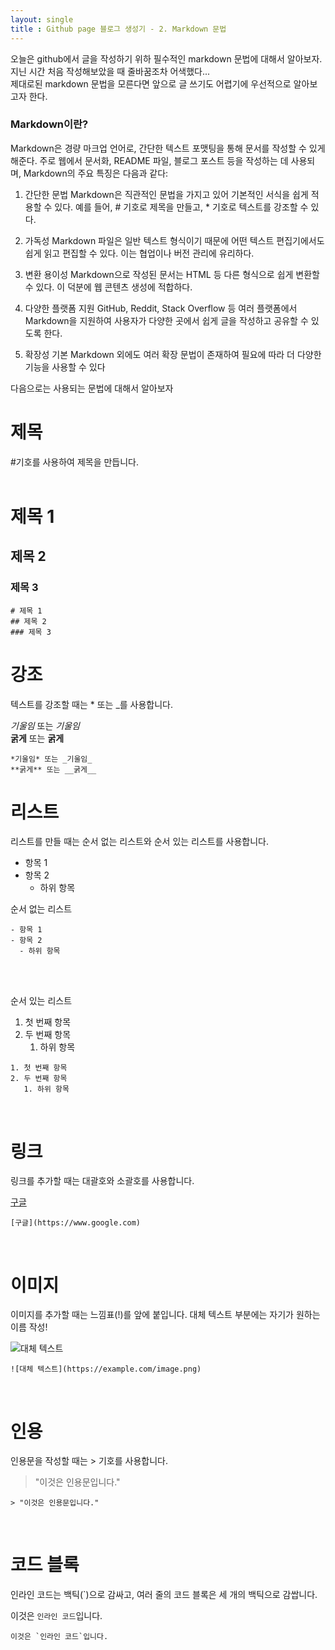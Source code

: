```yaml
---
layout: single
title : Github page 블로그 생성기 - 2. Markdown 문법
---
```

   
오늘은 github에서 글을 작성하기 위하 필수적인 markdown 문법에 대해서 알아보자.   
지닌 시간 처음 작성해보았을 때 줄바꿈조차 어색했다...    
제대로된 markdown 문법을 모른다면 앞으로 글 쓰기도 어렵기에 우선적으로 알아보고자 한다.   


### Markdown이란?
Markdown은 경량 마크업 언어로, 간단한 텍스트 포맷팅을 통해 문서를 작성할 수 있게 해준다. 주로 웹에서 문서화, README 파일, 블로그 포스트 등을 작성하는 데 사용되며, Markdown의 주요 특징은 다음과 같다:

1. 간단한 문법
Markdown은 직관적인 문법을 가지고 있어 기본적인 서식을 쉽게 적용할 수 있다. 예를 들어, # 기호로 제목을 만들고, * 기호로 텍스트를 강조할 수 있다.

2. 가독성
Markdown 파일은 일반 텍스트 형식이기 때문에 어떤 텍스트 편집기에서도 쉽게 읽고 편집할 수 있다. 이는 협업이나 버전 관리에 유리하다.

3. 변환 용이성
Markdown으로 작성된 문서는 HTML 등 다른 형식으로 쉽게 변환할 수 있다. 이 덕분에 웹 콘텐츠 생성에 적합하다.

4. 다양한 플랫폼 지원
GitHub, Reddit, Stack Overflow 등 여러 플랫폼에서 Markdown을 지원하여 사용자가 다양한 곳에서 쉽게 글을 작성하고 공유할 수 있도록 한다.

5. 확장성
기본 Markdown 외에도 여러 확장 문법이 존재하여 필요에 따라 더 다양한 기능을 사용할 수 있다   
   
다음으로는 사용되는 문법에 대해서 알아보자 


# 제목
#기호를 사용하여 제목을 만듭니다.   
<br/>

# 제목 1
## 제목 2
### 제목 3
```
# 제목 1   
## 제목 2   
### 제목 3   
```



# 강조
텍스트를 강조할 때는 * 또는 _를 사용합니다.   

*기울임* 또는 _기울임_   
**굵게** 또는 __굵게__   
```
*기울임* 또는 _기울임_
**굵게** 또는 __굵게__
```


# 리스트
리스트를 만들 때는 순서 없는 리스트와 순서 있는 리스트를 사용합니다.   

- 항목 1
- 항목 2
  - 하위 항목
   
순서 없는 리스트
```
- 항목 1
- 항목 2
  - 하위 항목
```
   <br/>
<br/>

순서 있는 리스트
1. 첫 번째 항목
2. 두 번째 항목
   1. 하위 항목
```
1. 첫 번째 항목
2. 두 번째 항목
   1. 하위 항목
```   
<br/>

# 링크
링크를 추가할 때는 대괄호와 소괄호를 사용합니다.

[구글](https://www.google.com)
```
[구글](https://www.google.com)
```
<br/>

# 이미지
이미지를 추가할 때는 느낌표(!)를 앞에 붙입니다.
대체 텍스트 부분에는 자기가 원하는 이름 작성!
   
![대체 텍스트](https://example.com/image.png)
```
![대체 텍스트](https://example.com/image.png)
```
<br/>

# 인용
인용문을 작성할 때는 > 기호를 사용합니다.
> "이것은 인용문입니다."
```
> "이것은 인용문입니다."
```
<br/>
   
# 코드 블록
인라인 코드는 백틱(`)으로 감싸고, 여러 줄의 코드 블록은 세 개의 백틱으로 감쌉니다.

이것은 `인라인 코드`입니다.
```
이것은 `인라인 코드`입니다.
```
<br/>
